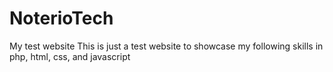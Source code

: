 # NoterioTech
 My test website
This is just a test website to showcase my following skills in php, html, css, and javascript